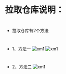 # 拉取仓库说明：
#
- 拉取仓库有2个方法
#
- 1、方法一
![xm1](<img src="https://github.com/danshui-git/shuoming/blob/master/doc/la1.png" />)
![xm1](https://github.com/danshui-git/shuoming/blob/master/doc/la1.png)
#
#
- 2、方法二
![xm1](https://github.com/danshui-git/shuoming/blob/master/doc/la1.png)
